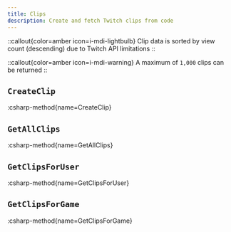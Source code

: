 ```yaml
---
title: Clips
description: Create and fetch Twitch clips from code
---
```


::callout{color=amber icon=i-mdi-lightbulb}
Clip data is sorted by view count (descending) due to Twitch API limitations
::

::callout{color=amber icon=i-mdi-warning}
A maximum of `1,000` clips can be returned
::

## `CreateClip`
:csharp-method{name=CreateClip}

## `GetAllClips`
:csharp-method{name=GetAllClips}

## `GetClipsForUser`
:csharp-method{name=GetClipsForUser}

## `GetClipsForGame`
:csharp-method{name=GetClipsForGame}